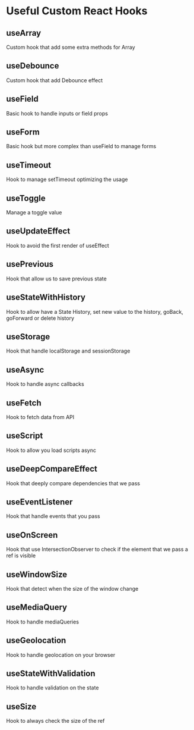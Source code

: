 # Useful Custom React Hooks

## useArray

Custom hook that add some extra methods for Array

## useDebounce

Custom hook that add Debounce effect

## useField

Basic hook to handle inputs or field props

## useForm

Basic hook but more complex than useField to manage forms

## useTimeout

Hook to manage setTimeout optimizing the usage

## useToggle

Manage a toggle value

## useUpdateEffect

Hook to avoid the first render of useEffect

## usePrevious

Hook that allow us to save previous state

## useStateWithHistory

Hook to allow have a State History, set new value to the history, goBack, goForward or delete history

## useStorage

Hook that handle localStorage and sessionStorage

## useAsync

Hook to handle async callbacks

## useFetch

Hook to fetch data from API

## useScript

Hook to allow you load scripts async

## useDeepCompareEffect

Hook that deeply compare dependencies that we pass

## useEventListener

Hook that handle events that you pass

## useOnScreen

Hook that use IntersectionObserver to check if the element that we pass a ref is visible

## useWindowSize

Hook that detect when the size of the window change

## useMediaQuery

Hook to handle mediaQueries

## useGeolocation

Hook to handle geolocation on your browser

## useStateWithValidation

Hook to handle validation on the state

## useSize

Hook to always check the size of the ref
